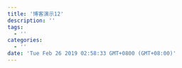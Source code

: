 ```yaml
---
title: '博客演示12'
description: ''
tags:
  - ''
categories:
  - ''
date: 'Tue Feb 26 2019 02:58:33 GMT+0800 (GMT+08:00)'
---
```

